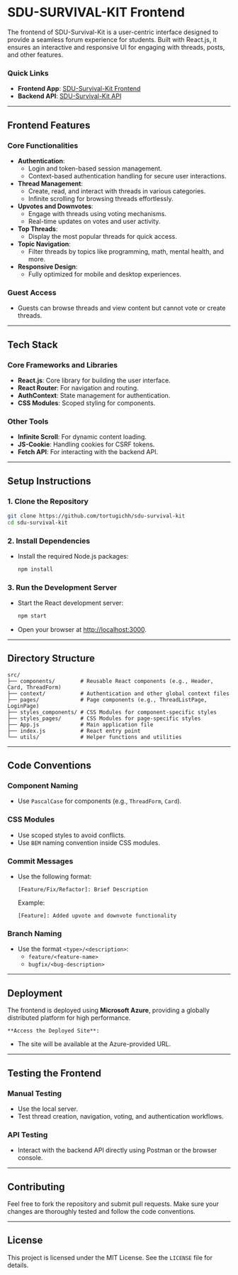 # SDU-SURVIVAL-KIT Frontend

The frontend of SDU-Survival-Kit is a user-centric interface designed to provide a seamless forum experience for students. Built with React.js, it ensures an interactive and responsive UI for engaging with threads, posts, and other features.

### Quick Links
- **Frontend App**: [SDU-Survival-Kit Frontend](https://sdusurvivalkit-fufsfhdbeqeqb4eq.canadacentral-01.azurewebsites.net/)
- **Backend API**: [SDU-Survival-Kit API](https://api.sdu-survival-kit.site/)

---

## **Frontend Features**

### **Core Functionalities**

- **Authentication**:
  - Login and token-based session management.
  - Context-based authentication handling for secure user interactions.
- **Thread Management**:
  - Create, read, and interact with threads in various categories.
  - Infinite scrolling for browsing threads effortlessly.
- **Upvotes and Downvotes**:
  - Engage with threads using voting mechanisms.
  - Real-time updates on votes and user activity.
- **Top Threads**:
  - Display the most popular threads for quick access.
- **Topic Navigation**:
  - Filter threads by topics like programming, math, mental health, and more.
- **Responsive Design**:
  - Fully optimized for mobile and desktop experiences.

### **Guest Access**

- Guests can browse threads and view content but cannot vote or create threads.

---

## **Tech Stack**

### **Core Frameworks and Libraries**

- **React.js**: Core library for building the user interface.
- **React Router**: For navigation and routing.
- **AuthContext**: State management for authentication.
- **CSS Modules**: Scoped styling for components.

### **Other Tools**

- **Infinite Scroll**: For dynamic content loading.
- **JS-Cookie**: Handling cookies for CSRF tokens.
- **Fetch API**: For interacting with the backend API.

---

## **Setup Instructions**

### **1. Clone the Repository**

```bash
git clone https://github.com/tortugichh/sdu-survival-kit
cd sdu-survival-kit
```

### **2. Install Dependencies**

- Install the required Node.js packages:
  ```bash
  npm install
  ```
  
### **3. Run the Development Server**

- Start the React development server:
  ```bash
  npm start
  ```

- Open your browser at [http://localhost:3000](http://localhost:3000).

---

## **Directory Structure**

```plaintext
src/
├── components/        # Reusable React components (e.g., Header, Card, ThreadForm)
├── context/           # Authentication and other global context files
├── pages/             # Page components (e.g., ThreadListPage, LoginPage)
├── styles_components/ # CSS Modules for component-specific styles
├── styles_pages/      # CSS Modules for page-specific styles
├── App.js             # Main application file
├── index.js           # React entry point
└── utils/             # Helper functions and utilities
```

---

## **Code Conventions**

### Component Naming
- Use `PascalCase` for components (e.g., `ThreadForm`, `Card`).

### CSS Modules
- Use scoped styles to avoid conflicts.
- Use `BEM` naming convention inside CSS modules.

### Commit Messages
- Use the following format:
  ```
  [Feature/Fix/Refactor]: Brief Description
  ```
  Example:
  ```
  [Feature]: Added upvote and downvote functionality
  ```

### Branch Naming
- Use the format `<type>/<description>`:
  - `feature/<feature-name>`
  - `bugfix/<bug-description>`

---

## **Deployment**

The frontend is deployed using **Microsoft Azure**, providing a globally distributed platform for high performance.
    
    **Access the Deployed Site**:
   - The site will be available at the Azure-provided URL.

---

## **Testing the Frontend**

### Manual Testing
- Use the local server.
- Test thread creation, navigation, voting, and authentication workflows.

### API Testing
- Interact with the backend API directly using Postman or the browser console.


---

## **Contributing**

Feel free to fork the repository and submit pull requests. Make sure your changes are thoroughly tested and follow the code conventions.

---

## **License**

This project is licensed under the MIT License. See the `LICENSE` file for details.
